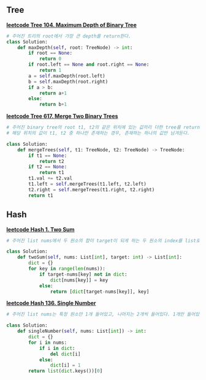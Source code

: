 ## Tree
**[leetcode Tree 104. Maximum Depth of Binary Tree](https://leetcode.com/problems/maximum-depth-of-binary-tree/)**
```python
# 주어진 트리의 root에서 가장 큰 depth를 return한다.
class Solution:
    def maxDepth(self, root: TreeNode) -> int:
        if root == None:
            return 0
        if root.left == None and root.right == None:
            return 1
        a = self.maxDepth(root.left)
        b = self.maxDepth(root.right)
        if a > b:
            return a+1
        else:
            return b+1
```

**[leetcode Tree 617. Merge Two Binary Trees](https://leetcode.com/problems/merge-two-binary-trees/)**
```python
# 주어진 binary tree의 root t1, t2의 같은 위치에 있는 값끼리 더한 tree를 return한다.
# 해당 위치의 값이 t1, t2 중 하나만 존재하는 경우, 존재하는 하나의 값만 남겨둔다.

class Solution:
    def mergeTrees(self, t1: TreeNode, t2: TreeNode) -> TreeNode:
        if t1 == None:
            return t2
        if t2 == None:
            return t1
        t1.val += t2.val
        t1.left = self.mergeTrees(t1.left, t2.left)
        t2.right = self.mergeTrees(t1.right, t2.right)
        return t1
```
## Hash
**[leetcode Hash 1. Two Sum](https://leetcode.com/problems/two-sum/)**
```python
# 주어진 list nums에서 두 원소의 합이 target이 되게 하는 두 원소의 index를 list로 return한다.

class Solution:
    def twoSum(self, nums: List[int], target: int) -> List[int]:
        dict = {}
        for key in range(len(nums)):
            if target-nums[key] not in dict:
                dict[nums[key]] = key
            else:
                return [dict[target-nums[key]], key]
```

**[leetcode Hash 136. Single Number](https://leetcode.com/problems/single-number/)**
```python
# 주어진 list nums는 특정 원소만 1개 들어있고, 나머지는 2개씩 들어있다. 1개만 들어있는 특정 원소의 값을 return한다.

class Solution:
    def singleNumber(self, nums: List[int]) -> int:
        dict = {}
        for i in nums:
            if i in dict:
                del dict[i]
            else:
                dict[i] = 1
        return list(dict.keys())[0]
```